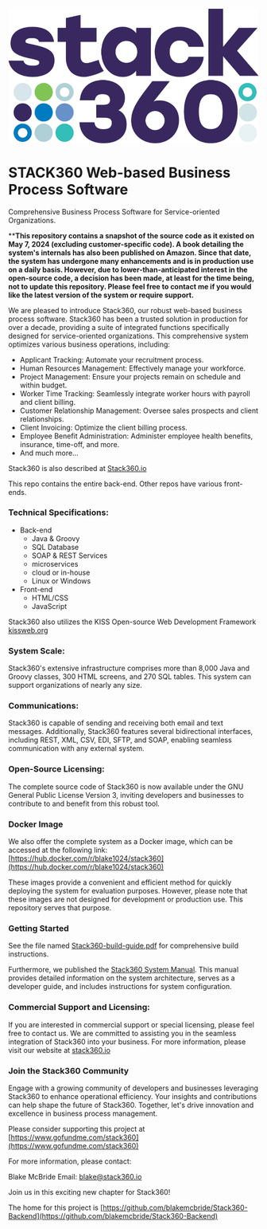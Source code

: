 [![](stack360-dots3-24.png)](https://stack360.io)

# STACK360 Web-based Business Process Software

Comprehensive Business Process Software for Service-oriented Organizations.

****This repository contains a snapshot of the source code as it existed on May 7, 2024 (excluding customer-specific code).
A book detailing the system's internals has also been published on Amazon.
Since that date, the system has undergone many enhancements and is in production use on a daily basis.
However, due to lower-than-anticipated interest in the open-source code, a decision has been made, at least 
for the time being, not to update this repository.
Please feel free to contact me if you would like the latest version of the system or require support.**

We are pleased to introduce Stack360, our robust web-based business process software. 
Stack360 has been a trusted solution in production for over a decade, providing a suite of integrated functions 
specifically designed for service-oriented organizations. This comprehensive system optimizes various business 
operations, including:

* Applicant Tracking: Automate your recruitment process.
* Human Resources Management: Effectively manage your workforce.
* Project Management: Ensure your projects remain on schedule and within budget.
* Worker Time Tracking: Seamlessly integrate worker hours with payroll and client billing.
* Customer Relationship Management: Oversee sales prospects and client relationships.
* Client Invoicing: Optimize the client billing process.
* Employee Benefit Administration: Administer employee health benefits, insurance, time-off, and more.
* And much more...

Stack360 is also described at [Stack360.io](https://stack360.io)

This repo contains the entire back-end.  Other repos have various front-ends.

### Technical Specifications:

- Back-end
    - Java & Groovy
    - SQL Database
    - SOAP & REST Services
    - microservices 
    - cloud or in-house
    - Linux or Windows
- Front-end
    - HTML/CSS
    - JavaScript

Stack360 also utilizes the KISS Open-source Web Development Framework [kissweb.org](https://kissweb.org)

### System Scale:

Stack360's extensive infrastructure comprises more than 8,000 Java and Groovy classes, 300 HTML screens, 
and 270 SQL tables. This system can support organizations of nearly any size.

### Communications:

Stack360 is capable of sending and receiving both email and text messages. 
Additionally, Stack360 features several bidirectional interfaces, including REST, XML, CSV, EDI, SFTP, 
and SOAP, enabling seamless communication with any external system.

### Open-Source Licensing:

The complete source code of Stack360 is now available under the GNU
General Public License Version 3, inviting developers and businesses
to contribute to and benefit from this robust tool.

### Docker Image

We also offer the complete system as a Docker image, which can be accessed at the following link:
[https://hub.docker.com/r/blake1024/stack360](https://hub.docker.com/r/blake1024/stack360)

These images provide a convenient and efficient method for quickly deploying the system for evaluation purposes. 
However, please note that these images are not designed for development or production use. This repository serves 
that purpose.

### Getting Started

See the file named [Stack360-build-guide.pdf](https://blakemcbride.github.io/Stack360-Backend/Stack360-build-guide.pdf) for comprehensive build instructions.

Furthermore, we published the [Stack360
System Manual](https://amazon.com/dp/B0D1245Q1F).  This manual provides detailed information on the system architecture,
serves as a developer guide, and includes instructions for system configuration.

### Commercial Support and Licensing:

If you are interested in commercial support or special licensing, please feel free to contact us.  We are committed to 
assisting you in the seamless integration of Stack360 into your business.  For more information, please visit our 
website at [stack360.io](https://stack360.io)


### Join the Stack360 Community

Engage with a growing community of developers and businesses
leveraging Stack360 to enhance operational efficiency.  Your insights
and contributions can help shape the future of Stack360. Together,
let's drive innovation and excellence in business process management.

Please consider supporting this project at
[https://www.gofundme.com/stack360](https://www.gofundme.com/stack360)

For more information, please contact:

Blake McBride
Email: blake@stack360.io

Join us in this exciting new chapter for Stack360!

The home for this project is [https://github.com/blakemcbride/Stack360-Backend](https://github.com/blakemcbride/Stack360-Backend)
